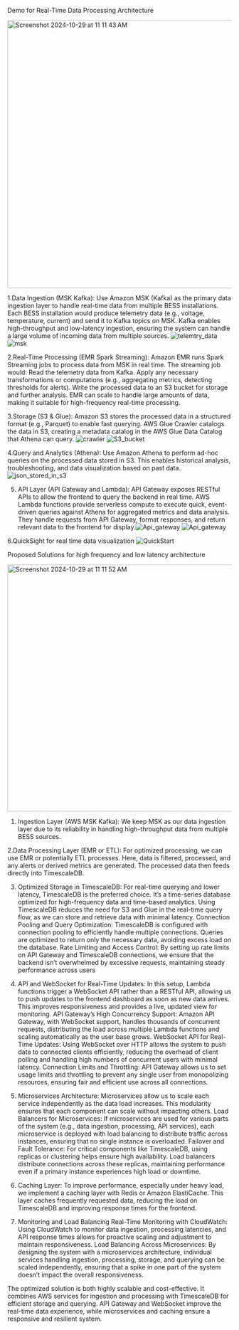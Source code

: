 Demo for Real-Time Data Processing Architecture

<img width="602" alt="Screenshot 2024-10-29 at 11 11 43 AM" src="https://github.com/user-attachments/assets/bfd9aa13-ee1c-4105-84f9-df54e08ef325">





1.Data Ingestion (MSK Kafka):
Use Amazon MSK (Kafka) as the primary data ingestion layer to handle real-time data from multiple BESS installations. Each BESS installation would produce telemetry data (e.g., voltage, temperature, current) and send it to Kafka topics on MSK.
Kafka enables high-throughput and low-latency ingestion, ensuring the system can handle a large volume of incoming data from multiple sources. 
![telemtry_data](https://github.com/user-attachments/assets/de36d484-d8c7-4bfc-b08b-5c9539ca7447)
![msk](https://github.com/user-attachments/assets/e6220401-e632-4ea6-9e37-0673b07dfd6d)



2.Real-Time Processing (EMR Spark Streaming):
Amazon EMR runs Spark Streaming jobs to process data from MSK in real time. The streaming job would:
Read the telemetry data from Kafka.
Apply any necessary transformations or computations (e.g., aggregating metrics, detecting thresholds for alerts).
Write the processed data to an S3 bucket for storage and further analysis.
EMR can scale to handle large amounts of data, making it suitable for high-frequency real-time processing.



3.Storage (S3 & Glue):
Amazon S3 stores the processed data in a structured format (e.g., Parquet) to enable fast querying.
AWS Glue Crawler catalogs the data in S3, creating a metadata catalog in the AWS Glue Data Catalog that Athena can query.
![crawler](https://github.com/user-attachments/assets/3c625bf6-1f5d-4978-b744-bef5443567c3)
![S3_bucket](https://github.com/user-attachments/assets/5463b548-4d50-49e0-b5a0-7ec30abf17eb)




4.Query and Analytics (Athena):
Use Amazon Athena to perform ad-hoc queries on the processed data stored in S3. This enables historical analysis, troubleshooting, and data visualization based on past data.
![json_stored_in_s3](https://github.com/user-attachments/assets/3dbf273d-98af-40d3-a5fc-bebaaf0b5529)



5. API Layer (API Gateway and Lambda):
API Gateway exposes RESTful APIs to allow the frontend to query the backend in real time.
AWS Lambda functions provide serverless compute to execute quick, event-driven queries against Athena for aggregated metrics and data analysis. They handle requests from API Gateway, format responses, and return relevant data to the frontend for display.![Api_gateway](https://github.com/user-attachments/assets/73852750-1ca0-455a-82b3-0949e6421722)
![Api_gateway](https://github.com/user-attachments/assets/e45b47e1-0529-485f-adc9-f0ff976fe0dd)



6.QuickSight for real time data visualization
![QuickStart](https://github.com/user-attachments/assets/7ea640cf-c7f8-4bbf-b13d-ef0cf2a16b42)



Proposed Solutions for high frequency and low latency architecture



<img width="555" alt="Screenshot 2024-10-29 at 11 11 52 AM" src="https://github.com/user-attachments/assets/24e2153b-aa5e-449b-b186-bb24a42adade">



1. Ingestion Layer (AWS MSK Kafka): We keep MSK as our data ingestion layer due to its reliability in handling high-throughput data from multiple BESS sources.

2.Data Processing Layer (EMR or ETL): For optimized processing, we can use EMR or potentially ETL processes. Here, data is filtered, processed, and any alerts or derived metrics are generated. The processed data then feeds directly into TimescaleDB.

3. Optimized Storage in TimescaleDB: For real-time querying and lower latency, TimescaleDB is the preferred choice. It’s a time-series database optimized for high-frequency data and time-based analytics. Using TimescaleDB reduces the need for S3 and Glue in the real-time query flow, as we can store and retrieve data with minimal latency.
Connection Pooling and Query Optimization: TimescaleDB is configured with connection pooling to efficiently handle multiple connections. Queries are optimized to return only the necessary data, avoiding excess load on the database.
Rate Limiting and Access Control: By setting up rate limits on API Gateway and TimescaleDB connections, we ensure that the backend isn’t overwhelmed by excessive requests, maintaining steady performance across users

4. API and WebSocket for Real-Time Updates: In this setup, Lambda functions trigger a WebSocket API rather than a RESTful API, allowing us to push updates to the frontend dashboard as soon as new data arrives. This improves responsiveness and provides a live, updated view for monitoring.
API Gateway’s High Concurrency Support: Amazon API Gateway, with WebSocket support, handles thousands of concurrent requests, distributing the load across multiple Lambda functions and scaling automatically as the user base grows.
WebSocket API for Real-Time Updates: Using WebSocket over HTTP allows the system to push data to connected clients efficiently, reducing the overhead of client polling and handling high numbers of concurrent users with minimal latency.
Connection Limits and Throttling: API Gateway allows us to set usage limits and throttling to prevent any single user from monopolizing resources, ensuring fair and efficient use across all connections.

5. Microservices Architecture: Microservices allow us to scale each service independently as the data load increases. This modularity ensures that each component can scale without impacting others.
Load Balancers for Microservices: If microservices are used for various parts of the system (e.g., data ingestion, processing, API services), each microservice is deployed with load balancing to distribute traffic across instances, ensuring that no single instance is overloaded.
Failover and Fault Tolerance: For critical components like TimescaleDB, using replicas or clustering helps ensure high availability. Load balancers distribute connections across these replicas, maintaining performance even if a primary instance experiences high load or downtime.

6. Caching Layer: To improve performance, especially under heavy load, we implement a caching layer with Redis or Amazon ElastiCache. This layer caches frequently requested data, reducing the load on TimescaleDB and improving response times for the frontend.


7. Monitoring and Load Balancing
Real-Time Monitoring with CloudWatch: Using CloudWatch to monitor data ingestion, processing latencies, and API response times allows for proactive scaling and adjustment to maintain responsiveness.
Load Balancing Across Microservices: By designing the system with a microservices architecture, individual services handling ingestion, processing, storage, and querying can be scaled independently, ensuring that a spike in one part of the system doesn’t impact the overall responsiveness.


The optimized solution is both highly scalable and cost-effective. It combines AWS services for ingestion and processing with TimescaleDB for efficient storage and querying. API Gateway and WebSocket improve the real-time data experience, while microservices and caching ensure a responsive and resilient system.




